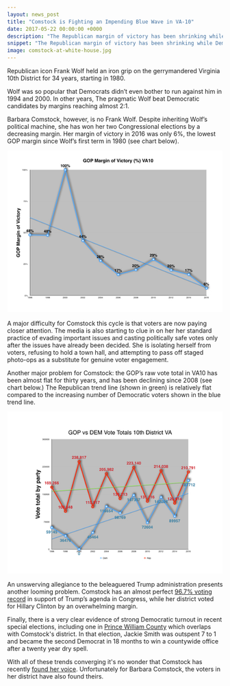 ```yaml
---
layout: news_post
title: "Comstock is Fighting an Impending Blue Wave in VA-10"
date: 2017-05-22 00:00:00 +0000
description: "The Republican margin of victory has been shrinking while Democratic turnout has been increasing in VA-10."
snippet: "The Republican margin of victory has been shrinking while Democratic turnout has been increasing in VA-10."
image: comstock-at-white-house.jpg
---
```

Republican icon Frank Wolf held an iron grip on the gerrymandered Virginia 10th District for 34 years, starting in 1980.  

Wolf was so popular that Democrats didn’t even bother to run against him in 1994 and 2000. In other years, The pragmatic Wolf beat Democratic candidates by margins reaching almost 2:1.  

Barbara Comstock, however, is no Frank Wolf. Despite inheriting Wolf’s political machine, she has won her two Congressional elections by a decreasing margin. Her margin of victory in 2016 was only 6%, the lowest GOP margin since Wolf’s first term in 1980 (see chart below).

![Republican vote margin over time](/images/news/republican-vote-margin.jpg)

A major difficulty for Comstock this cycle is that voters are now paying closer attention. The media is also starting to clue in on her her standard practice of evading important issues and casting politically safe votes only after the issues have already been decided.  She is isolating herself from voters, refusing to hold a town hall, and attempting to pass off staged photo-ops as a substitute for genuine voter engagement.

Another major problem for Comstock: the GOP’s raw vote total in VA10 has been almost flat for thirty years, and has been declining since 2008 (see chart below.) The Republican trend line (shown in green) is relatively flat compared to the increasing number of Democratic voters shown in the blue trend line.

![Republican vote totals over time](/images/news/vote-totals.jpg)

An unswerving allegiance to the beleaguered Trump administration presents another looming problem.  Comstock has an almost perfect [96.7% voting record](/voting-record/) in support of Trump’s agenda in Congress, while her district voted for Hillary Clinton by an overwhelming margin.

Finally, there is a very clear evidence of strong Democratic turnout in recent special elections, including one in [Prince William County](https://www.dailykos.com/story/2017/4/18/1654194/--LIVE-Coverage-Clerk-of-the-Court-Special-Election) which overlaps with Comstock's district. In that election, Jackie Smith was outspent 7 to 1 and became the second Democrat in 18 months to win a countywide office after a twenty year dry spell.

With all of these trends converging it's no wonder that Comstock has recently [found her voice](https://www.washingtonpost.com/local/virginia-politics/facing-a-tough-reelection-rep-comstock-finds-her-voice/2017/05/19/7834564a-3cb5-11e7-8854-21f359183e8c_story.html). Unfortunately for Barbara Comstock, the voters in her district have also found theirs.
